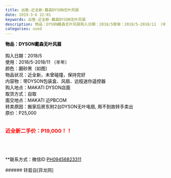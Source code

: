 ```yaml
---
title: 出售-近全新-戴森DYSON无叶风扇
date: 2019-3-6 22:01
keywords: 出售-近全新-戴森DYSON无叶风扇
description: 物品：DYSON戴森无叶风扇购入日期：2018/5使用：2018/5-2018/11 （半年）颜色：磨砂黑（如图）物品状况：近全新，未曾碰撞，保持完好内容物：带DYSON包装盒、风扇、远程迷你遥控器购入地点：MAKATI DYSON店面取货方式：自取面交地点：MAKATI 近PBCOM转卖原因：搬家后房东附2台DYSON无叶电扇, 用不到故转手卖出原价：P25,000近全新二手价：P19,000！！**联系方式：微信ID PH09456823311
categories: used
---
```

<td class="t_f" id="postmessage_3171522">

<font color="#000"><strong>物品：DYSON戴森无叶风扇</strong></font><br/>
<br/>
<font color="#000000">购入日期：2018/5</font><br/>
<font color="#000000">使用：2018/5-2018/11 （半年）</font><br/>
<font color="#000000">颜色：磨砂黑（如图）</font><br/>
<font color="#000000">物品状况：近全新，未曾碰撞，保持完好</font><br/>
<font color="#000000">内容物：带DYSON包装盒、风扇、远程迷你遥控器</font><br/>
<font color="#000000">购入地点：MAKATI DYSON店面</font><br/>
<font color="#000000">取货方式：自取</font><br/>
<font color="#000000">面交地点：MAKATI 近PBCOM</font><br/>
<font color="#000000">转卖原因：搬家后房东附2台DYSON无叶电扇, 用不到故转手卖出</font><br/>
<font color="#000000">原价：P25,000</font><br/>
<font color="#000000"><br/>
</font><br/>
<strong><font size="3"><font color="#ff0000">近全新二手价：P19,000！！</font></font></strong><br/>
<font color="#000000"><br/>
</font><br/>
<font color="#000000"><br/>
</font><br/>
<font color="#000000">**联系方式：微信ID <u>PH09456823311</u></font><br/>
</td>
###### 转载自[菲龙网]